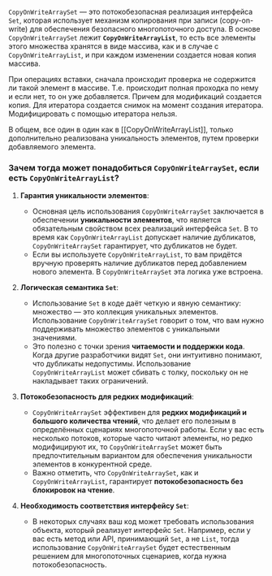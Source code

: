 `CopyOnWriteArraySet` — это потокобезопасная реализация интерфейса `Set`, которая использует механизм копирования при записи (copy-on-write) для обеспечения безопасного многопоточного доступа. В основе `CopyOnWriteArraySet` лежит **`CopyOnWriteArrayList`**, то есть все элементы этого множества хранятся в виде массива, как и в случае с `CopyOnWriteArrayList`, и при каждом изменении создается новая копия массива.

При операциях вставки, сначала происходит проверка не содержится ли такой элемент в массиве. Т.е. происходит полная проходка по нему и если нет, то он уже добавляется. Причем для модификаций создается копия. Для итератора создается снимок на момент создания итератора. Модифицировать с помощью итератора нельзя. 

В общем, все один в один как в [[CopyOnWriteArrayList]], только дополнительно реализована уникальность элементов, путем проверки добавляемого элемента.

### Зачем тогда может понадобиться `CopyOnWriteArraySet`, если есть `CopyOnWriteArrayList`?

1. **Гарантия уникальности элементов**:
    
    - Основная цель использования `CopyOnWriteArraySet` заключается в обеспечении **уникальности элементов**, что является обязательным свойством всех реализаций интерфейса `Set`. В то время как `CopyOnWriteArrayList` допускает наличие дубликатов, `CopyOnWriteArraySet` гарантирует, что дубликатов не будет.
    - Если вы используете `CopyOnWriteArrayList`, то вам придётся вручную проверять наличие дубликатов перед добавлением нового элемента. В `CopyOnWriteArraySet` эта логика уже встроена.
2. **Логическая семантика `Set`**:
    
    - Использование `Set` в коде даёт четкую и явную семантику: множество — это коллекция уникальных элементов. Использование `CopyOnWriteArraySet` говорит о том, что вам нужно поддерживать множество элементов с уникальными значениями.
    - Это полезно с точки зрения **читаемости и поддержки кода**. Когда другие разработчики видят `Set`, они интуитивно понимают, что дубликаты недопустимы. Использование `CopyOnWriteArrayList` может сбивать с толку, поскольку он не накладывает таких ограничений.
3. **Потокобезопасность для редких модификаций**:
    
    - `CopyOnWriteArraySet` эффективен для **редких модификаций и большого количества чтений**, что делает его полезным в определённых сценариях многопоточной работы. Если у вас есть несколько потоков, которые часто читают элементы, но редко модифицируют их, то `CopyOnWriteArraySet` может быть предпочтительным вариантом для обеспечения уникальности элементов в конкурентной среде.
    - Важно отметить, что `CopyOnWriteArraySet`, как и `CopyOnWriteArrayList`, гарантирует **потокобезопасность без блокировок на чтение**.
4. **Необходимость соответствия интерфейсу `Set`**:
    
    - В некоторых случаях ваш код может требовать использования объекта, который реализует интерфейс `Set`. Например, если у вас есть метод или API, принимающий `Set`, а не `List`, тогда использование `CopyOnWriteArraySet` будет естественным решением для многопоточных сценариев, когда нужна потокобезопасность.